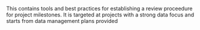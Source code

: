 This contains tools and best practices for establishing a review proceedure for project milestones. It is targeted at projects with a strong data focus and starts from data management plans provided
